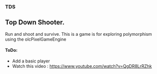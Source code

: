 ### TDS
## Top Down Shooter. 

Run and shoot and survive. This is a game is for exploring polymorphism using the olcPixelGameEngine


#### ToDo:
* Add a basic player
* Watch this video : https://www.youtube.com/watch?v=QgDR8LrRZhk

